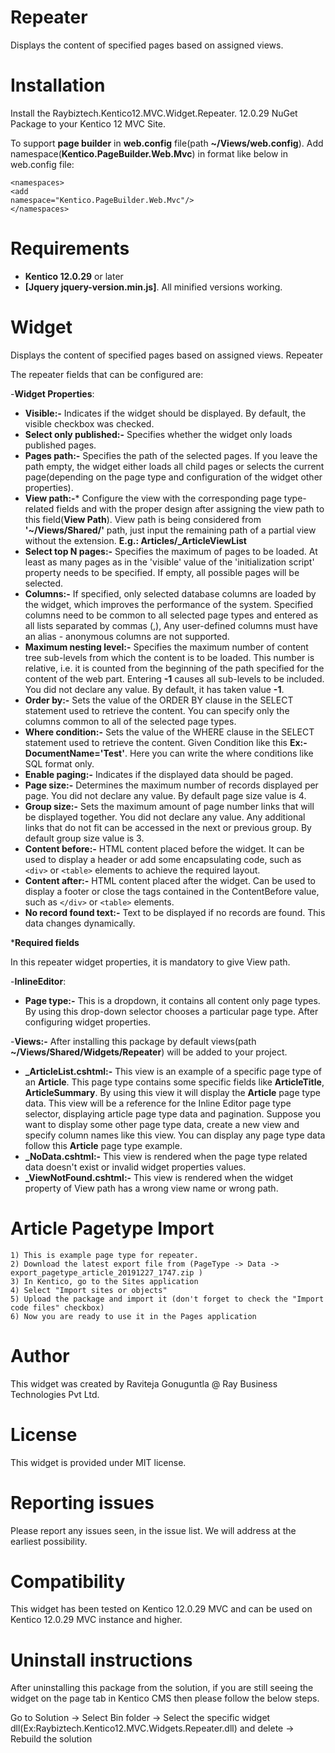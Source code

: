 # Repeater

Displays the content of specified pages based on assigned views.

# Installation

Install the Raybiztech.Kentico12.MVC.Widget.Repeater. 12.0.29 NuGet Package to your Kentico 12 MVC Site.

To support **page builder** in **web.config** file(path **~/Views/web.config**). Add namespace(**Kentico.PageBuilder.Web.Mvc**) in format like below in web.config file:

<code>&lt;namespaces&gt;</code><br>
<code>&lt;add namespace="Kentico.PageBuilder.Web.Mvc"/&gt;</code><br>
<code>&lt;/namespaces&gt;</code><br>

# Requirements
* **Kentico 12.0.29** or later
* **[Jquery jquery-version.min.js]**. All minified versions working.

# Widget

Displays the content of specified pages based on assigned views. Repeater

The repeater fields that can be configured are:

-**Widget Properties**:

* **Visible:-** Indicates if the widget should be displayed. By default, the visible checkbox was checked.
* **Select only published:-** Specifies whether the widget only loads published pages.
* **Pages path:-** Specifies the path of the selected pages. If you leave the path empty, the widget either loads all child pages or selects the current page(depending on the page type and configuration of the widget other properties).
* **View path:-*** Configure the view with the corresponding page type-related fields and with the proper design after assigning the view path to this field(**View Path**). View path is being considered from **'~/Views/Shared/'** path, just input the remaining path of a partial view without the extension. **E.g.: Articles/_ArticleViewList**
* **Select top N pages:-** Specifies the maximum of pages to be loaded. At least as many pages as in the 'visible' value of the 'initialization script' property needs to be specified. If empty, all possible pages will be selected.
* **Columns:-** If specified, only selected database columns are loaded by the widget, which improves the performance of the system. Specified columns need to be common to all selected page types and entered as all lists separated by commas (,), Any user-defined columns must have an alias - anonymous columns are not supported.
* **Maximum nesting level:-** Specifies the maximum number of content tree sub-levels from which the content is to be loaded. This number is relative, i.e. it is counted from the beginning of the path specified for the content of the web part. Entering **-1** causes all sub-levels to be included. You did not declare any value. By default, it has taken value **-1**.
* **Order by:-** Sets the value of the ORDER BY clause in the SELECT statement used to retrieve the content. You can specify only the columns common to all of the selected page types.
* **Where condition:-** Sets the value of the WHERE clause in the SELECT statement used to retrieve the content. Given Condition like this **Ex:-DocumentName='Test'**. Here you can write the where conditions like SQL format only.
* **Enable paging:-** Indicates if the displayed data should be paged.
* **Page size:-** Determines the maximum number of records displayed per page. You did not declare any value. By default page size value is 4.
* **Group size:-** Sets the maximum amount of page number links that will be displayed together. You did not declare any value. Any additional links that do not fit can be accessed in the next or previous group. By default group size value is 3.
* **Content before:-** HTML content placed before the widget. It can be used to display a header or add some encapsulating code, such as <code>&lt;div&gt;</code> or <code>&lt;table&gt;</code> elements to achieve the required layout.
* **Content after:-** HTML content placed after the widget. Can be used to display a footer or close the tags contained in the ContentBefore value, such as <code>&lt;/div&gt;</code> or <code>&lt;table&gt;</code> elements.
* **No record found text:-** Text to be displayed if no records are found. This data changes dynamically.

 ***Required fields**

  In this repeater widget properties, it is mandatory to give View path.

-**InlineEditor**:

* **Page type:-** This is a dropdown, it contains all content only page types. By using this drop-down selector chooses a particular page type. After configuring widget properties.

-**Views:-** After installing this package by default views(path **~/Views/Shared/Widgets/Repeater**) will be added to your project.

* **_ArticleList.cshtml:-** This view is an example of a specific page type of an **Article**. This page type contains some specific fields like **ArticleTitle**, **ArticleSummary**. By using this view it will display the **Article** page type data. This view will be a reference for the Inline Editor page type selector, displaying article page type data and pagination. Suppose you want to display some other page type data, create a new view and specify column names like this view. You can display any page type data follow this **Article** page type example.
* **_NoData.cshtml:-** This view is rendered when the page type related data doesn't exist or invalid widget properties values.
* **_ViewNotFound.cshtml:-** This view is rendered when the widget property of View path has a wrong view name or wrong path.

# Article Pagetype Import

	1) This is example page type for repeater. 
	2) Download the latest export file from (PageType -> Data -> export_pagetype_article_20191227_1747.zip )
	3) In Kentico, go to the Sites application
	4) Select "Import sites or objects"
	5) Upload the package and import it (don't forget to check the "Import code files" checkbox)
	6) Now you are ready to use it in the Pages application

# Author

This widget was created by Raviteja Gonuguntla @ Ray Business Technologies Pvt Ltd.

# License

This widget is provided under MIT license.

# Reporting issues

Please report any issues seen, in the issue list. We will address at the earliest possibility.

# Compatibility

This widget has been tested on Kentico 12.0.29 MVC and can be used on Kentico 12.0.29 MVC instance and higher.

# Uninstall instructions

After uninstalling this package from the solution, if you are still seeing the widget on the page tab in Kentico CMS then please follow the below steps.

Go to Solution -> Select Bin folder -> Select the specific widget dll(Ex:Raybiztech.Kentico12.MVC.Widgets.Repeater.dll) and delete
-> Rebuild the solution
